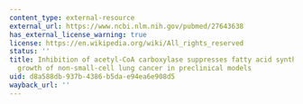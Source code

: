 ```yaml
---
content_type: external-resource
external_url: https://www.ncbi.nlm.nih.gov/pubmed/27643638
has_external_license_warning: true
license: https://en.wikipedia.org/wiki/All_rights_reserved
status: ''
title: Inhibition of acetyl-CoA carboxylase suppresses fatty acid synthesis and tumor
  growth of non-small-cell lung cancer in preclinical models
uid: d8a588db-937b-4386-b5da-e94ea6e908d5
wayback_url: ''
---
```

